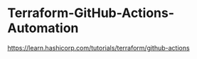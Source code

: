 # Terraform-GitHub-Actions-Automation

https://learn.hashicorp.com/tutorials/terraform/github-actions
